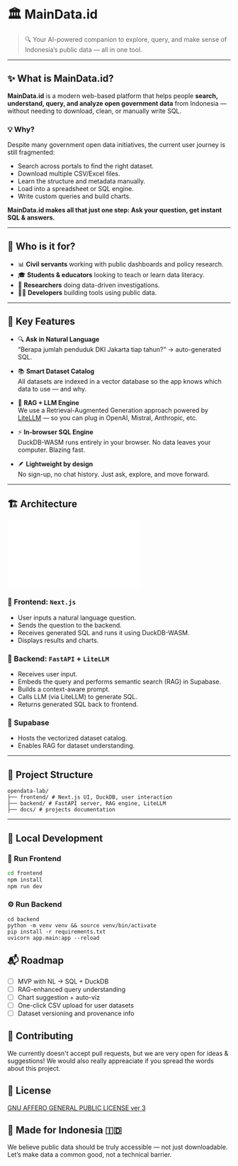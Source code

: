 # 🏛️ MainData.id

> 🔍 Your AI-powered companion to explore, query, and make sense of Indonesia’s public data — all in one tool.

---

## ✨ What is MainData.id?

**MainData.id** is a modern web-based platform that helps people **search, understand, query, and analyze open government data** from Indonesia — without needing to download, clean, or manually write SQL.

### 💡 Why?
Despite many government open data initiatives, the current user journey is still fragmented:
- Search across portals to find the right dataset.
- Download multiple CSV/Excel files.
- Learn the structure and metadata manually.
- Load into a spreadsheet or SQL engine.
- Write custom queries and build charts.

**MainData.id makes all that just one step: Ask your question, get instant SQL & answers.**

---

## 👥 Who is it for?

- 📊 **Civil servants** working with public dashboards and policy research.
- 🎓 **Students & educators** looking to teach or learn data literacy.
- 🔬 **Researchers** doing data-driven investigations.
- 🧑‍💻 **Developers** building tools using public data.

---

## 🧠 Key Features

- 🔍 **Ask in Natural Language**  
  “Berapa jumlah penduduk DKI Jakarta tiap tahun?” → auto-generated SQL.

- 📚 **Smart Dataset Catalog**  
  All datasets are indexed in a vector database so the app knows which data to use — and why.

- 🧠 **RAG + LLM Engine**  
  We use a Retrieval-Augmented Generation approach powered by [LiteLLM](https://github.com/BerriAI/litellm) — so you can plug in OpenAI, Mistral, Anthropic, etc.

- ⚡ **In-browser SQL Engine**  
  DuckDB-WASM runs entirely in your browser. No data leaves your computer. Blazing fast.

- 🪶 **Lightweight by design**  
  No sign-up, no chat history. Just ask, explore, and move forward.

---

## 🏗️ Architecture

![Architecture Document](./docs/architecture.md)

### 🔹 Frontend: `Next.js`  
- User inputs a natural language question.
- Sends the question to the backend.
- Receives generated SQL and runs it using DuckDB-WASM.
- Displays results and charts.

### 🔹 Backend: `FastAPI` + `LiteLLM`  
- Receives user input.
- Embeds the query and performs semantic search (RAG) in Supabase.
- Builds a context-aware prompt.
- Calls LLM (via LiteLLM) to generate SQL.
- Returns generated SQL back to frontend.

### 🔹 Supabase  
- Hosts the vectorized dataset catalog.
- Enables RAG for dataset understanding.

---

## 📁 Project Structure

```
opendata-lab/
├── frontend/ # Next.js UI, DuckDB, user interaction
├── backend/ # FastAPI server, RAG engine, LiteLLM
├── docs/ # projects documentation
```

---

## 🧪 Local Development

### 🚀 Run Frontend

```bash
cd frontend
npm install
npm run dev

```
### ⚙️ Run Backend

```
cd backend
python -m venv venv && source venv/bin/activate
pip install -r requirements.txt
uvicorn app.main:app --reload

```

## 📬 Roadmap

- [ ] MVP with NL → SQL + DuckDB
- [ ] RAG-enhanced query understanding
- [ ] Chart suggestion + auto-viz
- [ ] One-click CSV upload for user datasets
- [ ] Dataset versioning and provenance info

## 🤝 Contributing

We currently doesn't accept pull requests, but we are very open for ideas & suggestions! We would also really appreaciate if you spread the words about this project.

## 📃 License

[GNU AFFERO GENERAL PUBLIC LICENSE ver 3](https://www.gnu.org/licenses/agpl-3.0.en.html)

## 💬 Made for Indonesia 🇮🇩

We believe public data should be truly accessible — not just downloadable.
Let’s make data a common good, not a technical barrier.
